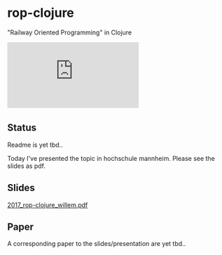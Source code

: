 # rop-clojure
"Railway Oriented Programming" in Clojure

![title-page rop](https://github.com/jwillem/rop-clojure/blob/master/docs/assets/images/intro_rails.pdf?raw=true)

## Status
Readme is yet tbd..

Today I've presented the topic in hochschule mannheim. Please see the slides as pdf.

## Slides
[2017_rop-clojure_willem.pdf](docs/slides/2017_rop-clojure_willem.pdf)

## Paper
A corresponding paper to the slides/presentation are yet tbd..
